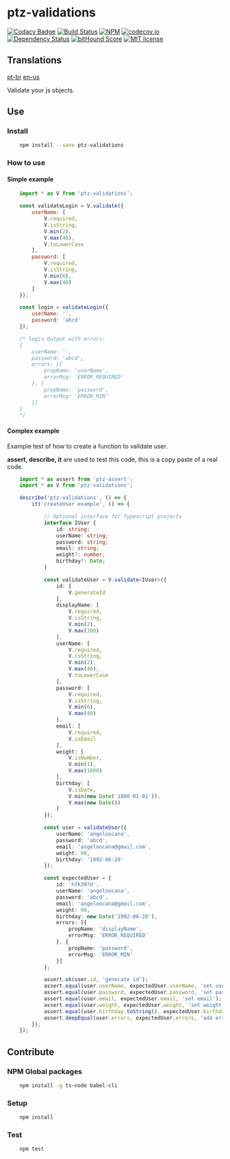 # ptz-validations

[![Codacy Badge](https://api.codacy.com/project/badge/Grade/068342fbeda7406681981883c0469928)](https://www.codacy.com/app/polutz/ptz-validations?utm_source=github.com&amp;utm_medium=referral&amp;utm_content=polutz/ptz-validations&amp;utm_campaign=Badge_Grade)
[![Build Status](https://travis-ci.org/polutz/ptz-validations.svg)](https://travis-ci.org/polutz/ptz-validations)
[![NPM](https://img.shields.io/npm/v/ptz-validations.svg)](https://www.npmjs.com/package/ptz-validations)
[![codecov.io](http://codecov.io/github/polutz/ptz-validations/coverage.svg)](http://codecov.io/github/polutz/ptz-validations)
[![Dependency Status](https://gemnasium.com/polutz/ptz-validations.svg)](https://gemnasium.com/polutz/ptz-validations)
[![bitHound Score](https://www.bithound.io/github/gotwarlost/istanbul/badges/score.svg)](https://www.bithound.io/github/polutz/ptz-validations)
[![MIT license](http://img.shields.io/badge/license-MIT-brightgreen.svg)](http://opensource.org/licenses/MIT)

## Translations
[pt-br](https://github.com/polutz/ptz-validations/blob/master/README.pt-br.md)
[en-us](https://github.com/polutz/ptz-validations/blob/master/README.md)

Validate your js objects.


## Use

### Install
```bash
    npm install --save ptz-validations
```

### How to use

#### Simple example
```js
    import * as V from 'ptz-validations';

    const validateLogin = V.validate({
        userName: [
            V.required,
            V.isString,
            V.min(2),
            V.max(40),
            V.toLowerCase
        ],
        password: [
            V.required,
            V.isString,
            V.min(6),
            V.max(40)
        ]
    });

    const login = validateLogin({
        userName: '',
        password: 'abcd'
    });

    /* login Output with errors:
    {
        userName: '',
        password: 'abcd',
        errors: [{
            propName: 'userName',
            errorMsg: 'ERROR_REQUIRED'
        }, {
            propName: 'password',
            errorMsg: 'ERROR_MIN'
        }]
    }
    */
```

#### Complex example
Example test of how to create a function to validate user.

**assert, describe, it** are used to test this code, this is a copy paste of a real code.
```typescript
    import * as assert from 'ptz-assert';
    import * as V from 'ptz-validations';

    describe('ptz-validations', () => {
        it('createUser example', () => {

            // Optional interface for Typescript projects
            interface IUser {
                id: string;
                userName: string;
                password: string;
                email: string;
                weight?: number;
                birthday?: Date;
            }

            const validateUser = V.validate<IUser>({
                id: [
                    V.generateId
                ],
                displayName: [
                    V.required,
                    V.isString,
                    V.min(2),
                    V.max(100)
                ],
                userName: [
                    V.required,
                    V.isString,
                    V.min(2),
                    V.max(40),
                    V.toLowerCase
                ],
                password: [
                    V.required,
                    V.isString,
                    V.min(6),
                    V.max(40)
                ],
                email: [
                    V.required,
                    V.isEmail
                ],
                weight: [
                    V.isNumber,
                    V.min(1),
                    V.max(1000)
                ],
                birthday: [
                    V.isDate,
                    V.min(new Date('1800-01-01')),
                    V.max(new Date())
                ]
            });

            const user = validateUser({
                userName: 'angeloocana',
                password: 'abcd',
                email: 'angeloocana@gmail.com',
                weight: 90,
                birthday: '1992-06-28'
            });

            const expectedUser = {
                id: 'hfk397d',
                userName: 'angeloocana',
                password: 'abcd',
                email: 'angeloocana@gmail.com',
                weight: 90,
                birthday: new Date('1992-06-28'),
                errors: [{
                    propName: 'displayName',
                    errorMsg: 'ERROR_REQUIRED'
                }, {
                    propName: 'password',
                    errorMsg: 'ERROR_MIN'
                }]
            };

            assert.ok(user.id, 'generate id');
            assert.equal(user.userName, expectedUser.userName, 'set userName');
            assert.equal(user.password, expectedUser.password, 'set password');
            assert.equal(user.email, expectedUser.email, 'set email');
            assert.equal(user.weight, expectedUser.weight, 'set weight');
            assert.equal(user.birthday.toString(), expectedUser.birthday.toString(), 'set birthday');
            assert.deepEqual(user.errors, expectedUser.errors, 'add errors');
        });
    });

```

## Contribute

### NPM Global packages
```bash
    npm install -g ts-node babel-cli
```

### Setup
```bash
    npm install   
```

### Test
```bash
    npm test
```
